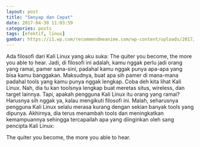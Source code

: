 ```yaml
---
layout: post
title: "Senyap dan Cepat"
date: 2017-04-30 11:03:59
categories: posts
tags: [efektif, linux]
gambar: https://i1.wp.com/recommendmeanime.com/wp-content/uploads/2017/06/best-fist-fighting-martial-arts-anime.jpg?fit=816%2C454&ssl=1
---
```


Ada filosofi dari Kali Linux yang aku suka: The quiter you become, the more you able to hear. Jadi, di filosofi ini adalah, kamu nggak perlu jadi orang yang ramai, pamer sana-sini, padahal kamu nggak punya apa-apa yang bisa kamu banggakan. Maksudnya, buat apa sih pamer di mana-mana padahal tools yang kamu punya nggak lengkap. Coba deh kita lihat Kali Linux. Nah, dia tu kan toolsnya lengkap buat meretas situs, wireless, dan target lainnya. Tapi, apakah pengguna Kali Linux itu orang yang ramai? Harusnya sih nggak ya, kalau mengikuti filosofi ini. Malah, seharusnya pengguna Kali Linux selalu merasa kurang dengan sekian banyak tools yang dipunya. Akhirnya, dia terus menambah tools dan meningkatkan kemampuannya sehingga tercapailah apa yang diinginkan oleh sang pencipta Kali Linux:

The quiter you become, the more you able to hear.